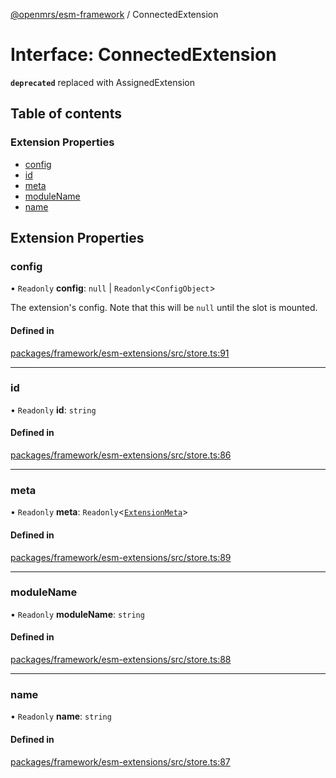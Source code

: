 [@openmrs/esm-framework](../API.md) / ConnectedExtension

# Interface: ConnectedExtension

**`deprecated`** replaced with AssignedExtension

## Table of contents

### Extension Properties

- [config](ConnectedExtension.md#config)
- [id](ConnectedExtension.md#id)
- [meta](ConnectedExtension.md#meta)
- [moduleName](ConnectedExtension.md#modulename)
- [name](ConnectedExtension.md#name)

## Extension Properties

### config

• `Readonly` **config**: ``null`` \| `Readonly`<`ConfigObject`\>

The extension's config. Note that this will be `null` until the slot is mounted.

#### Defined in

[packages/framework/esm-extensions/src/store.ts:91](https://github.com/openmrs/openmrs-esm-core/blob/main/packages/framework/esm-extensions/src/store.ts#L91)

___

### id

• `Readonly` **id**: `string`

#### Defined in

[packages/framework/esm-extensions/src/store.ts:86](https://github.com/openmrs/openmrs-esm-core/blob/main/packages/framework/esm-extensions/src/store.ts#L86)

___

### meta

• `Readonly` **meta**: `Readonly`<[`ExtensionMeta`](ExtensionMeta.md)\>

#### Defined in

[packages/framework/esm-extensions/src/store.ts:89](https://github.com/openmrs/openmrs-esm-core/blob/main/packages/framework/esm-extensions/src/store.ts#L89)

___

### moduleName

• `Readonly` **moduleName**: `string`

#### Defined in

[packages/framework/esm-extensions/src/store.ts:88](https://github.com/openmrs/openmrs-esm-core/blob/main/packages/framework/esm-extensions/src/store.ts#L88)

___

### name

• `Readonly` **name**: `string`

#### Defined in

[packages/framework/esm-extensions/src/store.ts:87](https://github.com/openmrs/openmrs-esm-core/blob/main/packages/framework/esm-extensions/src/store.ts#L87)
